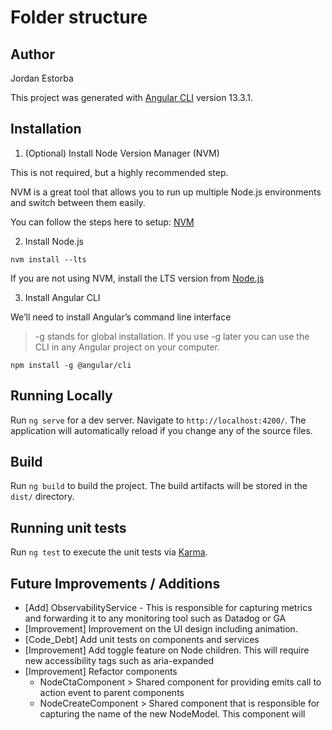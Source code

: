 # Folder structure 

## Author
Jordan Estorba

This project was generated with [Angular CLI](https://github.com/angular/angular-cli) version 13.3.1.

## Installation

1. (Optional) Install Node Version Manager (NVM)

This is not required, but a highly recommended step.

NVM is a great tool that allows you to run up multiple Node.js environments and switch between them easily.

You can follow the steps here to setup: [NVM](https://github.com/nvm-sh/nvm#installation-and-update)

2. Install Node.js

```console
nvm install --lts
```

If you are not using NVM, install the LTS version from [Node.js](https://nodejs.org/en/)

3. Install Angular CLI

We’ll need to install Angular’s command line interface 

> -g stands for global installation. If you use -g later you can use the CLI in any Angular project on your computer.

```console
npm install -g @angular/cli
```

## Running Locally

Run `ng serve` for a dev server. Navigate to `http://localhost:4200/`. The application will automatically reload if you change any of the source files.


## Build

Run `ng build` to build the project. The build artifacts will be stored in the `dist/` directory.


## Running unit tests

Run `ng test` to execute the unit tests via [Karma](https://karma-runner.github.io).



## Future Improvements / Additions
 * [Add] ObservabilityService - This is responsible for capturing metrics and forwarding it to any monitoring tool such as Datadog or GA
 * [Improvement] Improvement on the UI design including animation. 
 * [Code_Debt] Add unit tests on components and services
 * [Improvement] Add toggle feature on Node children. This will require new accessibility tags such as aria-expanded 
 * [Improvement] Refactor components
    * NodeCtaComponent > Shared component for providing emits call to action event to parent components
    * NodeCreateComponent > Shared component that is responsible for capturing the name of the new NodeModel. This component will 

